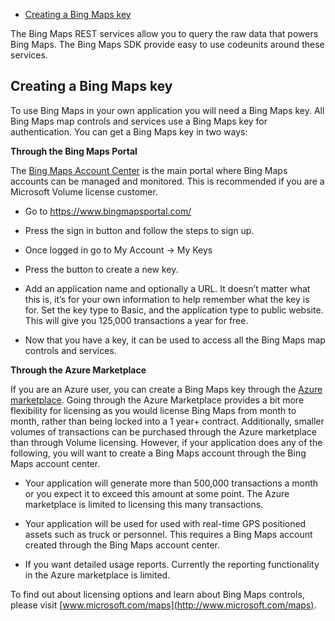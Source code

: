 * [Creating a Bing Maps key](#CreatingABingMapsKey)

The Bing Maps REST services allow you to query the raw data that powers Bing Maps. The Bing Maps SDK provide easy to use codeunits around these services.

## <a name="CreatingABingMapsKey"></a> Creating a Bing Maps key

To use Bing Maps in your own application you will need a Bing Maps key. All Bing Maps map controls and services use a Bing Maps key for authentication. You can get a Bing Maps key in two ways:

**Through the Bing Maps Portal**

The [Bing Maps Account Center](http://www.bingmapsportal.com/) is the main portal where Bing Maps accounts can be managed and monitored. This is recommended if you are a Microsoft Volume license customer.

-   Go to <a href="https://www.bingmapsportal.com/" class="uri" class="uri">https://www.bingmapsportal.com/</a>

-   Press the sign in button and follow the steps to sign up.

-   Once logged in go to My Account -&gt; My Keys

-   Press the button to create a new key.

-   Add an application name and optionally a URL. It doesn’t matter what this is, it’s for your own information to help remember what the key is for. Set the key type to Basic, and the application type to public website. This will give you 125,000 transactions a year for free.

-   Now that you have a key, it can be used to access all the Bing Maps map controls and services.

**Through the Azure Marketplace**

If you are an Azure user, you can create a Bing Maps key through the [Azure marketplace](https://azure.microsoft.com/en-us/marketplace/partners/bingmaps/mapapis/). Going through the Azure Marketplace provides a bit more flexibility for licensing as you would license Bing Maps from month to month, rather than being locked into a 1 year+ contract. Additionally, smaller volumes of transactions can be purchased through the Azure marketplace than through Volume licensing. However, if your application does any of the following, you will want to create a Bing Maps account through the Bing Maps account center.

-   Your application will generate more than 500,000 transactions a month or you expect it to exceed this amount at some point. The Azure marketplace is limited to licensing this many transactions.

-   Your application will be used for used with real-time GPS positioned assets such as truck or personnel. This requires a Bing Maps account created through the Bing Maps account center.

-   If you want detailed usage reports. Currently the reporting functionality in the Azure marketplace is limited.

To find out about licensing options and learn about Bing Maps controls, please visit [www.microsoft.com/maps](http://www.microsoft.com/maps).